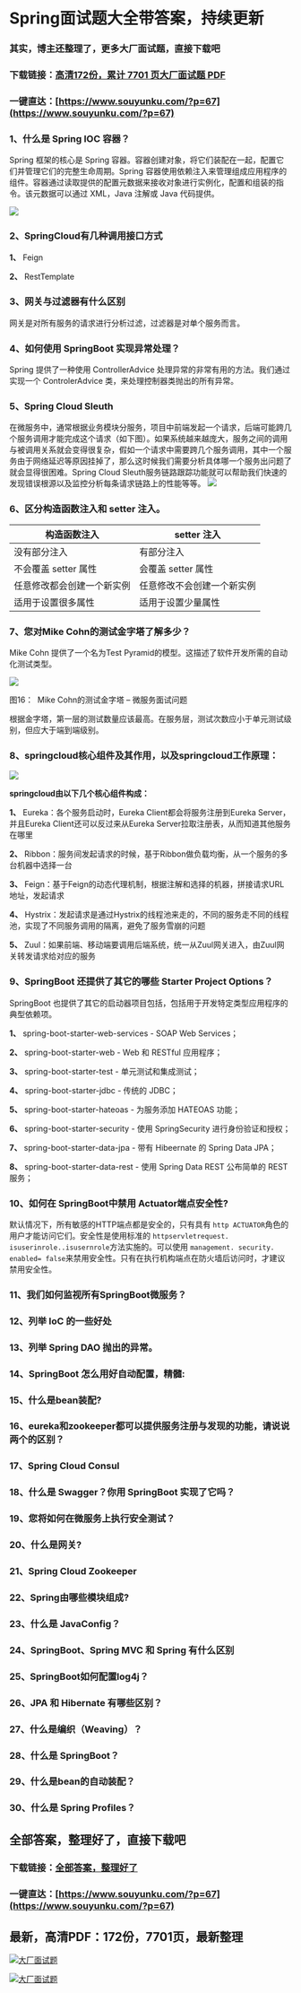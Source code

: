 # Spring面试题大全带答案，持续更新

### 其实，博主还整理了，更多大厂面试题，直接下载吧

### 下载链接：[高清172份，累计 7701 页大厂面试题  PDF](https://www.souyunku.com/?p=67)

### 一键直达：[https://www.souyunku.com/?p=67](https://www.souyunku.com/?p=67)



### 1、什么是 Spring IOC 容器？

Spring 框架的核心是 Spring 容器。容器创建对象，将它们装配在一起，配置它们并管理它们的完整生命周期。Spring 容器使用依赖注入来管理组成应用程序的组件。容器通过读取提供的配置元数据来接收对象进行实例化，配置和组装的指令。该元数据可以通过 XML，Java 注解或 Java 代码提供。

![](https://gitee.com/souyunkutech/souyunku-home/raw/master/images/souyunku-web/2019/08/0816/02/img_2.png#alt=img%5C_2.png)


### 2、SpringCloud有几种调用接口方式

**1、** Feign

**2、** RestTemplate


### 3、网关与过滤器有什么区别

网关是对所有服务的请求进行分析过滤，过滤器是对单个服务而言。


### 4、如何使用 SpringBoot 实现异常处理？

Spring 提供了一种使用 ControllerAdvice 处理异常的非常有用的方法。我们通过实现一个 ControlerAdvice 类，来处理控制器类抛出的所有异常。


### 5、Spring Cloud Sleuth

在微服务中，通常根据业务模块分服务，项目中前端发起一个请求，后端可能跨几个服务调用才能完成这个请求（如下图）。如果系统越来越庞大，服务之间的调用与被调用关系就会变得很复杂，假如一个请求中需要跨几个服务调用，其中一个服务由于网络延迟等原因挂掉了，那么这时候我们需要分析具体哪一个服务出问题了就会显得很困难。Spring Cloud Sleuth服务链路跟踪功能就可以帮助我们快速的发现错误根源以及监控分析每条请求链路上的性能等等。 ![](https://gitee.com/souyunkutech/souyunku-home/raw/master/images/souyunku-web/2020/5/2/023/45/68_1.png#alt=68%5C_1.png)


### 6、区分构造函数注入和 setter 注入。
| 构造函数注入 | setter 注入 |
| --- | --- |
| 没有部分注入 | 有部分注入 |
| 不会覆盖 setter 属性 | 会覆盖 setter 属性 |
| 任意修改都会创建一个新实例 | 任意修改不会创建一个新实例 |
| 适用于设置很多属性 | 适用于设置少量属性 |



### 7、您对Mike Cohn的测试金字塔了解多少？

Mike Cohn 提供了一个名为Test Pyramid的模型。这描述了软件开发所需的自动化测试类型。

![](https://gitee.com/souyunkutech/souyunku-home/raw/master/images/souyunku-web/2019/08/0816/01/img_19.png#alt=img%5C_19.png)

图16：  Mike Cohn的测试金字塔 – 微服务面试问题

根据金字塔，第一层的测试数量应该最高。在服务层，测试次数应小于单元测试级别，但应大于端到端级别。


### 8、springcloud核⼼组件及其作⽤，以及springcloud⼯作原理：

![](https://gitee.com/souyunkutech/souyunku-home/raw/master/images/souyunku-web/2020/5/2/01/44/45_9.png#alt=45%5C_9.png)

**springcloud由以下⼏个核⼼组件构成：**

**1、** Eureka：各个服务启动时，Eureka Client都会将服务注册到Eureka Server，并且Eureka Client还可以反过来从Eureka Server拉取注册表，从⽽知道其他服务在哪⾥

**2、** Ribbon：服务间发起请求的时候，基于Ribbon做负载均衡，从⼀个服务的多台机器中选择⼀台

**3、** Feign：基于Feign的动态代理机制，根据注解和选择的机器，拼接请求URL地址，发起请求

**4、** Hystrix：发起请求是通过Hystrix的线程池来⾛的，不同的服务⾛不同的线程池，实现了不同服务调⽤的隔离，避免了服务雪崩的问题

**5、** Zuul：如果前端、移动端要调⽤后端系统，统⼀从Zuul⽹关进⼊，由Zuul⽹关转发请求给对应的服务


### 9、SpringBoot 还提供了其它的哪些 Starter Project Options？

SpringBoot 也提供了其它的启动器项目包括，包括用于开发特定类型应用程序的典型依赖项。

**1、** spring-boot-starter-web-services - SOAP Web Services；

**2、** spring-boot-starter-web - Web 和 RESTful 应用程序；

**3、** spring-boot-starter-test - 单元测试和集成测试；

**4、** spring-boot-starter-jdbc - 传统的 JDBC；

**5、** spring-boot-starter-hateoas - 为服务添加 HATEOAS 功能；

**6、** spring-boot-starter-security - 使用 SpringSecurity 进行身份验证和授权；

**7、** spring-boot-starter-data-jpa - 带有 Hibeernate 的 Spring Data JPA；

**8、** spring-boot-starter-data-rest - 使用 Spring Data REST 公布简单的 REST 服务；


### 10、如何在 SpringBoot中禁用 Actuator端点安全性?

默认情况下，所有敏感的HTTP端点都是安全的，只有具有 `http ACTUATOR`角色的用户才能访问它们。安全性是使用标准的 `httpservletrequest. isuserinrole..isusernrole`方法实施的。可以使用 `management. security. enabled= false`来禁用安全性。只有在执行机构端点在防火墙后访问时，才建议禁用安全性。


### 11、我们如何监视所有SpringBoot微服务？
### 12、列举 IoC 的一些好处
### 13、列举 Spring DAO 抛出的异常。
### 14、SpringBoot 怎么用好自动配置，精髓:
### 15、什么是bean装配?
### 16、eureka和zookeeper都可以提供服务注册与发现的功能，请说说两个的区别？
### 17、Spring Cloud Consul
### 18、什么是 Swagger？你用 SpringBoot 实现了它吗？
### 19、您将如何在微服务上执行安全测试？
### 20、什么是网关?
### 21、Spring Cloud Zookeeper
### 22、Spring由哪些模块组成?
### 23、什么是 JavaConfig？
### 24、SpringBoot、Spring MVC 和 Spring 有什么区别
### 25、SpringBoot如何配置log4j？
### 26、JPA 和 Hibernate 有哪些区别？
### 27、什么是编织（Weaving）？
### 28、什么是 SpringBoot？
### 29、什么是bean的自动装配？
### 30、什么是 Spring Profiles？




## 全部答案，整理好了，直接下载吧

### 下载链接：[全部答案，整理好了](https://www.souyunku.com/?p=67)

### 一键直达：[https://www.souyunku.com/?p=67](https://www.souyunku.com/?p=67)


## 最新，高清PDF：172份，7701页，最新整理

[![大厂面试题](https://www.souyunku.com/wp-content/uploads/weixin/mst.png "大厂面试题")](https://www.souyunku.com/wp-content/uploads/weixin/githup-weixin.png"大厂面试题")

[![大厂面试题](https://www.souyunku.com/wp-content/uploads/weixin/githup-weixin.png "架构师专栏")](https://www.souyunku.com/wp-content/uploads/weixin/githup-weixin.png "架构师专栏")
